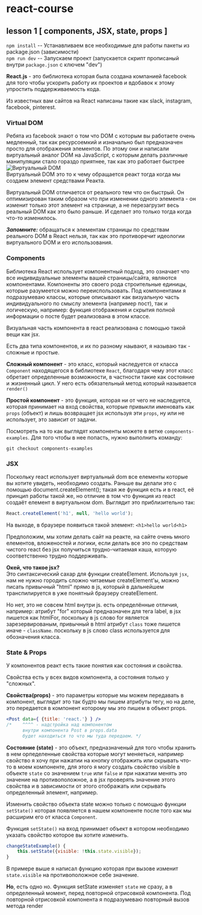 # react-course
## lesson 1 [ сomponents, JSX, state, props ]

`npm install` -- Устанавливаем все необходимые для работы пакеты из package.json (зависимости) <br/>
`npm run dev` -- Запускаем проект (запускается скрипт прописаный внутри `package.json` с ключем "dev")

**React.js** - это библиотека которая была создана компанией facebook для того чтобы ускорить работу их проектов и вдобавок к этому упростить поддерживаемость кода.

Из известных вам сайтов на React написаны такие как slack, instagram, facebook, pinterest.

### Virtual DOM
Ребята из facebook знают о том что DOM c которым вы работаете очень медленный, так как ресурсоемкий и изначально был предназначен просто для отображения элементов.
По этому они и написали виртуальный аналог DOM на JavaScript, с которым делать различные манипуляции стало гораздо приятнее, так как это работает быстрее
![Виртуальный DOM](https://image.slidesharecdn.com/reactreduxintroduction-151124165017-lva1-app6891/95/react-redux-introduction-9-638.jpg?cb=1448383914)
<br/>
Виртуальный DOM это то к чему обращается реакт тогда когда мы создаем элемент средствами Реакта. 

Виртуальный DOM отличается от реального тем что он быстрый. Он оптимизирован таким образом что при изменении одного элемента - он изменит только этот элемент на странице, а не перезагрузит весь реальный DOM как это было раньше. И сделает это только тогда когда что-то изменилось.

**_Запомните:_** обращаться к элементам страницы по средствам реального DOM в React нельзя, так как это противоречит идеологии виртуального DOM и его использования.

### Components
Библиотека React использует компонентный подход, это означает что все индивидуальные элементы вашей страницы/сайта, являются компонентами. 
Компоненты это своего рода строительные единицы, которые разумеется можно переиспользовать.
Под компонентами я подразумеваю классы, которые описывают как визуальную часть 
индивидуального по смыслу элемента (например пост), так и логическую, например: функция отображения и 
скрытия полной информации о посте будет реализована в этом классе. 

Визуальная часть компонента в react реализована с помощью такой вещи как jsx.

Есть два типа компонентов, и их по разному наывают, я называю так - сложные и простые.

**Сложный компонент** - это класс, который наследуется от класса `Component` находящегося в библиотеке `React`, благодаря чему этот класс обретает определенные возможности, в частности такие как состояние и жизненный цикл.
У него есть обязательный метод который называется `render()`

**Простой компонент** - это функция, которая ни от чего не наследуется, которая принимает на вход свойства, которые привыкли именовать как `props` (объект) и лишь возвращает jsx используя эти `props`, ну или не использует, это зависит от задачи.

Посмотреть на то как выглядят компоненты можете в ветке `components-examples`. 
Для того чтобы в нее попасть, нужно выполнить команду: 
```{r, engine='bash', count_lines}
git checkout components-examples
```

### JSX
Поскольку react использует виртуальный dom все елементы которые вы хотите увидеть, необходимо создать.
Раньше вы делали это с помощью document.createElement();
такая же функция есть и в react, её принцип работы такой же, но отличие в том что функция из react создаёт елемент в виртуальном dom. Выглядит это приблизительно так:
```javascript
React.createElement('h1', null, 'hello world');
```
На выходе, в браузере появиться такой элемент:  `<h1>hello world<h1>`

Предположим, мы хотим делать сайт на реакте, на сайте очень много елементов, вложеностей и логики, если делать все это по средствам чистого react без jsx получиться трудно-читаемая каша, которую соответственно трудно поддерживать.

**Окей, что такое jsx?** <br/>
Это синтаксический сахар для функции createElement. Используя `jsx`, нам не нужно городить сложно читаемые createElement'ы, можно писать привычный "html" прямо в js, который в дальнейшем транспилируется в уже понятный браузеру createElement.

Но нет, это не совсем html внутри js. есть определённые отличия, например: атрибут "for" который предназначен для тега label, в jsx пишется как htmlFor, поскольку в js слово for является зарезервированым, привычный в html атрибут `class` тоже пишется иначе - `className`. поскольку в js слово class используется для обозначения класса.

### State & Props 
У компонентов реакт есть такие понятия как состояния и свойства.

Свойства есть у всех видов компонента, а состояния только у "сложных". 

**Свойства(props)** - это параметры которые мы можем передавать в компонент, выглядит это так будто мы пишем атрибуты тегу, но на деле, это передается в компонент которому мы это пишем в объект props.
```jsx
<Post data={ {title: 'react.'} } />
/*    ^^^^ - надстройка над компонентом
      внутри компонента Post в props.data 
      будет находиться то что мы туда передаем. */
```

**Состояние (state)** - это объект, предназначеный для того чтобы хранить в нем орпеделенные свойства которые могут меняеться, например свойство я хочу при нажатии на кнопку отображить или скрывать что-то в моем компоненте, для этого я могу создать свойство visible в объекте `state` со значением `true` или `false` и при нажатии менять это значение на противоположное, а в jsx проверять значение этого свойства и в зависимости от этого отображать или скрывать определенный элемент, например. 

Изменить свойство объекта state можно только с помощью функции `setState()` которая появляется в нашем компоненте после того как мы расширим его от класса `Component`.

Функция `setState()` на вход принимает объект в котором необходимо указать свойство которое вы хотите изменить.
```javascript
changeStateExample() {
    this.setState({visible: !this.state.visible});
}
```
В примере выше я написал функцию которая при вызове изменит `state.visible` на противоположное себе значение.

**Но**, есть одно но. Функция setState изменяет `state` не сразу, а в определенный момент, перед повторной отрисовкой компонента. Под повторной отрисовкой компонента я подразумеваю повторный вызов метода render 
